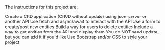 The instructions for this project are:

Create a CRD application (CRUD without update) using json-server or another API
Use fetch and async/await to interact with the API
Use a form to create/post new entities
Build a way for users to delete entities
Include a way to get entities from the API and display them
You do NOT need update, but you can add it if you'd like
Use Bootstrap and/or CSS to style your project
